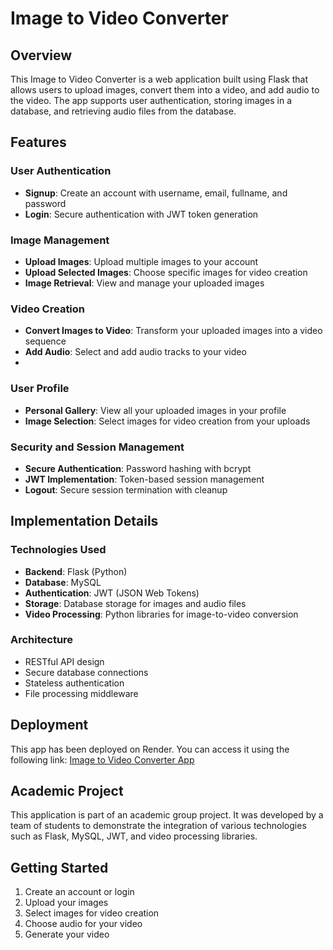 # Image to Video Converter

## Overview
This Image to Video Converter is a web application built using Flask that allows users to upload images, convert them into a video, and add audio to the video. The app supports user authentication, storing images in a database, and retrieving audio files from the database.

## Features

### User Authentication
- **Signup**: Create an account with username, email, fullname, and password
- **Login**: Secure authentication with JWT token generation

### Image Management
- **Upload Images**: Upload multiple images to your account
- **Upload Selected Images**: Choose specific images for video creation
- **Image Retrieval**: View and manage your uploaded images

### Video Creation
- **Convert Images to Video**: Transform your uploaded images into a video sequence
- **Add Audio**: Select and add audio tracks to your video
- 
### User Profile
- **Personal Gallery**: View all your uploaded images in your profile
- **Image Selection**: Select images for video creation from your uploads

### Security and Session Management
- **Secure Authentication**: Password hashing with bcrypt
- **JWT Implementation**: Token-based session management
- **Logout**: Secure session termination with cleanup

## Implementation Details

### Technologies Used
- **Backend**: Flask (Python)
- **Database**: MySQL
- **Authentication**: JWT (JSON Web Tokens)
- **Storage**: Database storage for images and audio files
- **Video Processing**: Python libraries for image-to-video conversion

### Architecture
- RESTful API design
- Secure database connections
- Stateless authentication
- File processing middleware

## Deployment
This app has been deployed on Render. You can access it using the following link: [Image to Video Converter App](#)

## Academic Project
This application is part of an academic group project. It was developed by a team of students to demonstrate the integration of various technologies such as Flask, MySQL, JWT, and video processing libraries.

## Getting Started
1. Create an account or login
2. Upload your images
3. Select images for video creation
4. Choose audio for your video
5. Generate your video
